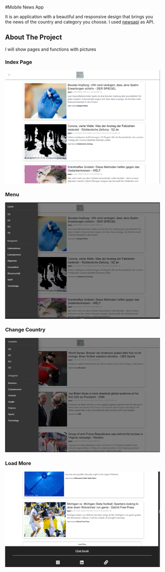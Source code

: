 #Mobile News App

It is an application with a beautiful and responsive design that brings you the news of the country and category you choose. I used <a href ="https://newsapi.org/">newsapi</a> as API.

## About The Project

I will show pages and functions with pictures

### Index Page

![Screen Shot](https://github.com/CihatKOCAK/mobile-news-app/blob/main/README/index1.PNG)

### Menu

![Screen Shot](https://github.com/CihatKOCAK/mobile-news-app/blob/main/README/index-w-menu.PNG)

### Change Country

![Screen Shot](https://github.com/CihatKOCAK/mobile-news-app/blob/main/README/index-w-EN.PNG)

### Load More

![Screen Shot](https://github.com/CihatKOCAK/mobile-news-app/blob/main/README/load-more-and-banner.PNG)